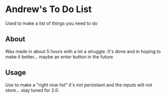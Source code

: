 # Andrew's To Do List

Used to make a list of things you need to do

## About

Was made in about 5 hours with a lot a struggle. It's done and in hoping to make it better... maybe an enter button in the future

## Usage

Use to make a "right now list" it's not persistant and the inputs will not store... stay tuned for 2.0.